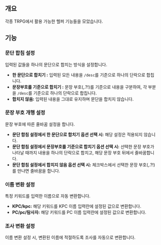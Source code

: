 ## 개요

각종 TRPG에서 활용 가능한 헬퍼 기능들을 모았습니다.

## 기능
### 문단 합침 설정
입력된 값들을 하나의 문단으로 합치는 방식을 설정합니다.

* **한 문단으로 합치기 :** 입력된 모든 내용을 `/desc`를 기준으로 하나의 단락으로 합칩니다.
* **문장부호를 기준으로 합치기 :** 문장 부호(,.?!)를 기준으로 내용을 구분하여, 각 부분을 `/desc`를 기준으로 하나의 단락으로 합칩니다.
* **합치지 않음:** 입력된 내용을 그대로 유지하며 문단을 합치지 않습니다.

### 문장 부호 개행 설정

문장 부호에 따른 줄바꿈 설정을 합니다.

* **문단 합침 설정에서 한 문단으로 합치기 옵션 선택 시:** 해당 설정은 적용되지 않습니다.
* **문단 합침 설정에서 문장부호를 기준으로 합치기 옵션 선택 시:** 선택한 문장 부호가 나타날 때까지 내용을 하나의 단락으로 합치고, 해당 문장 부호 뒤에서 줄바꿈합니다.
* **문단 합침 설정에서 합치지 않음 옵션 선택 시:** 체크박스에서 선택한 문장 부호(,.?!)를 만나면 줄바꿈을 합니다.

### 이름 변환 설정

특정 키워드를 입력한 이름으로 자동 변환합니다.

* **KPC/kpc:** 해당 키워드를 KPC 이름 입력란에 설정된 값으로 변환합니다.
* **PC/pc/탐사자:** 해당 키워드를 PC 이름 입력란에 설정된 값으로 변환합니다.

### 조사 변환 설정
이름 변환 설정 시, 변환된 이름에 적절하도록 조사를 자동으로 변환합니다.
